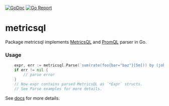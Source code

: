 [![GoDoc](https://godoc.org/github.com/VictoriaMetrics/metricsql?status.svg)](http://godoc.org/github.com/VictoriaMetrics/metricsql)
[![Go Report](https://goreportcard.com/badge/github.com/VictoriaMetrics/metricsql)](https://goreportcard.com/report/github.com/VictoriaMetrics/metricsql)


# metricsql

Package metricsql implements [MetricsQL](https://docs.victoriametrics.com/metricsql/)
and [PromQL](https://medium.com/@valyala/promql-tutorial-for-beginners-9ab455142085) parser in Go.

### Usage

```go
    expr, err := metricsql.Parse(`sum(rate(foo{bar="baz"}[5m])) by (job)`)
    if err != nil {
        // parse error
    }
    // Now expr contains parsed MetricsQL as `*Expr` structs.
    // See Parse examples for more details.
```

See [docs](https://godoc.org/github.com/VictoriaMetrics/metricsql) for more details.
